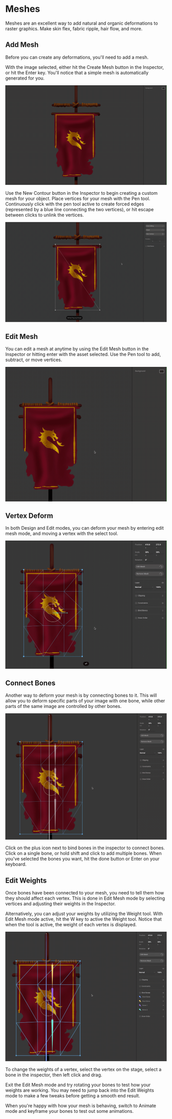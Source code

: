 # Meshes

Meshes are an excellent way to add natural and organic deformations to raster graphics. Make skin flex, fabric ripple, hair flow, and more.

## Add Mesh

Before you can create any deformations, you'll need to add a mesh.

With the image selected, either hit the Create Mesh button in the Inspector, or hit the Enter key. You'll notice that a simple mesh is automatically generated for you.&#x20;

![Use New Mesh button to create a mesh](<../../.gitbook/assets/2022-03-15 16.09.02.gif>)

Use the New Contour button in the Inspector to begin creating a custom mesh for your object. Place vertices for your mesh with the Pen tool. Continuously click with the pen tool active to create  forced edges (represented by a blue line connecting the two vertices), or hit escape between clicks to unlink the vertices. &#x20;

![Use New Contour button](<../../.gitbook/assets/2022-03-15 16.11.32.gif>)



## Edit Mesh

You can edit a mesh at anytime by using the Edit Mesh button in the Inspector or hitting enter with the asset selected. Use the Pen tool to add, subtract, or move vertices.

![](<../../.gitbook/assets/2022-05-11 16.34.14.gif>)

## Vertex Deform

In both Design and Edit modes, you can deform your mesh by entering edit mesh mode, and moving a vertex with the select tool.

![](<../../.gitbook/assets/2022-05-11 16.35.01.gif>)

## Connect Bones

Another way to deform your mesh is by connecting bones to it. This will allow you to deform specific parts of your image with one bone, while other parts of the same image are controlled by other bones.

![](<../../.gitbook/assets/2022-05-11 16.56.29.gif>)

Click on the plus icon next to bind bones in the inspector to connect bones. Click on a single bone, or hold shift and click to add multiple bones. When you've selected the bones you want, hit the done button or Enter on your keyboard.



## Edit Weights

Once bones have been connected to your mesh, you need to tell them how they should affect each vertex. This is done in Edit Mesh mode by selecting vertices and adjusting their weights in the Inspector.

Alternatively, you can adjust your weights by utilizing the Weight tool. With Edit Mesh mode active, hit the W key to active the Weight tool. Notice that when the tool is active, the weight of each vertex is displayed.

![](<../../.gitbook/assets/2022-05-11 16.56.58.gif>)

To change the weights of a vertex, select the vertex on the stage, select a bone in the inspector, then left click and drag.

Exit the Edit Mesh mode and try rotating your bones to test how your weights are working. You may need to jump back into the Edit Weights mode to make a few tweaks before getting a smooth end result.

When you're happy with how your mesh is behaving, switch to Animate mode and keyframe your bones to test out some animations.
